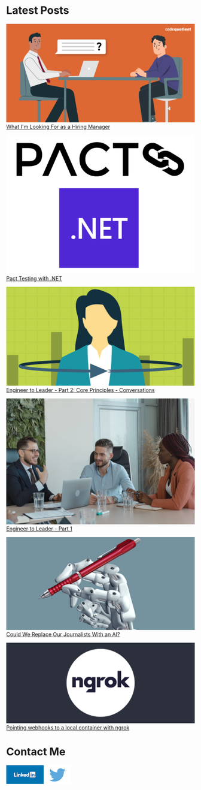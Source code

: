 # Latest Posts

![What I'm Looking For as a Hiring Manager](/assets/images/tech-interview.jpeg)
[What I'm Looking For as a Hiring Manager](/posts/what-im-looking-for-as-a-hiring-manager-20231116)

![Pact Testing with .NET](/assets/images/pact-dotnet.png)
[Pact Testing with .NET](/posts/pact-testing-dot-net-20231113)

![Engineer to Leader - Core Principles - Conversations](/assets/images/feedback.png)
[Engineer to Leader - Part 2: Core Principles - Conversations](/posts/engineer-to-leader-part-2-20231009)

![Engineer to Leader](/assets/images/boss-1.jpg)
[Engineer to Leader - Part 1](/posts/engineer-to-leader-part-1-20230807)

![gpt-2 ai](/assets/images/ai-journalist.jpeg)
[Could We Replace Our Journalists With an AI?](/posts/text-generation-with-python-gpt2-20210802)

![ngrok](/assets/images/ngrok.png)
[Pointing webhooks to a local container with ngrok](/posts/webhooks-local-container-ngrok-20210726)

# Contact Me
[![LinkedIn](/assets/images/linkedin.png)](https://www.linkedin.com/in/dave-mason-tech/)
[![Twitter](/assets/images/twitter.jpeg)](https://twitter.com/davemasontech)